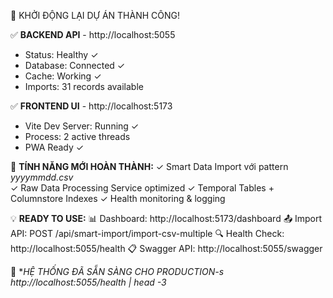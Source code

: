
🎉 KHỞI ĐỘNG LẠI DỰ ÁN THÀNH CÔNG! 

✅ **BACKEND API** - http://localhost:5055
   - Status: Healthy ✓
   - Database: Connected ✓  
   - Cache: Working ✓
   - Imports: 31 records available

✅ **FRONTEND UI** - http://localhost:5173
   - Vite Dev Server: Running ✓
   - Process: 2 active threads
   - PWA Ready ✓

🔧 **TÍNH NĂNG MỚI HOÀN THÀNH:**
   ✓ Smart Data Import với pattern *yyyymmdd.csv*  
   ✓ Raw Data Processing Service optimized
   ✓ Temporal Tables + Columnstore Indexes
   ✓ Health monitoring & logging

💡 **READY TO USE:**
   📊 Dashboard: http://localhost:5173/dashboard
   📤 Import API: POST /api/smart-import/import-csv-multiple
   🔍 Health Check: http://localhost:5055/health
   📋 Swagger API: http://localhost:5055/swagger

🚀 **HỆ THỐNG ĐÃ SẴN SÀNG CHO PRODUCTION-s http://localhost:5055/health | head -3*

